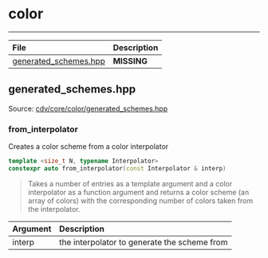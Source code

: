 # color



***



|File|Description|
| :-- | :-- |
| [generated_schemes.hpp](#generated_schemeshpp) | __MISSING__ |


## generated_schemes.hpp

Source: [cdv/core/color/generated_schemes.hpp](/include/cdv/core/color/generated_schemes.hpp)


### from_interpolator

Creates a color scheme from a color interpolator

```c++
template <size_t N, typename Interpolator>
constexpr auto from_interpolator(const Interpolator & interp)
```

> Takes a number of entries as a template argument and a color interpolator as a function argument and returns a color scheme (an array of colors) with the corresponding number of colors taken from the interpolator.

|Argument|Description|
| :-- | :-- |
| interp | the interpolator to generate the scheme from |





<br />



